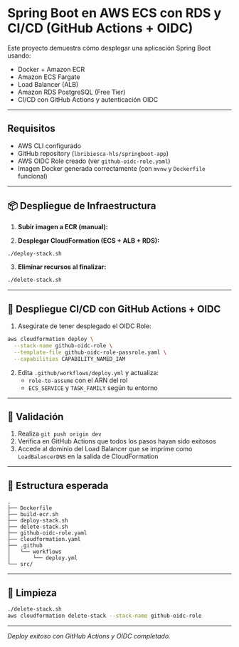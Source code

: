 # Spring Boot en AWS ECS con RDS y CI/CD (GitHub Actions + OIDC)

Este proyecto demuestra cómo desplegar una aplicación Spring Boot usando:

- Docker + Amazon ECR
- Amazon ECS Fargate
- Load Balancer (ALB)
- Amazon RDS PostgreSQL (Free Tier)
- CI/CD con GitHub Actions y autenticación OIDC

---

## Requisitos

- AWS CLI configurado
- GitHub repository (`lbribiesca-hls/springboot-app`)
- AWS OIDC Role creado (ver `github-oidc-role.yaml`)
- Imagen Docker generada correctamente (con `mvnw` y `Dockerfile` funcional)

---

## 📦 Despliegue de Infraestructura

1. **Subir imagen a ECR (manual):**

2. **Desplegar CloudFormation (ECS + ALB + RDS):**
```bash
./deploy-stack.sh
```

3. **Eliminar recursos al finalizar:**
```bash
./delete-stack.sh
```

---

## 🔐 Despliegue CI/CD con GitHub Actions + OIDC

1. Asegúrate de tener desplegado el OIDC Role:
```bash
aws cloudformation deploy \
  --stack-name github-oidc-role \
  --template-file github-oidc-role-passrole.yaml \
  --capabilities CAPABILITY_NAMED_IAM
```

2. Edita `.github/workflows/deploy.yml` y actualiza:
   - `role-to-assume` con el ARN del rol
   - `ECS_SERVICE` y `TASK_FAMILY` según tu entorno

---

## 🧪 Validación

1. Realiza `git push origin dev`
2. Verifica en GitHub Actions que todos los pasos hayan sido exitosos
3. Accede al dominio del Load Balancer que se imprime como `LoadBalancerDNS` en la salida de CloudFormation

---

## 📁 Estructura esperada

```
.
├── Dockerfile
├── build-ecr.sh
├── deploy-stack.sh
├── delete-stack.sh
├── github-oidc-role.yaml
├── cloudformation.yaml
├── .github
│   └── workflows
│       └── deploy.yml
└── src/
```

---

## 🧹 Limpieza

```bash
./delete-stack.sh
aws cloudformation delete-stack --stack-name github-oidc-role
```

---

*Deploy exitoso con GitHub Actions y OIDC completado.*
